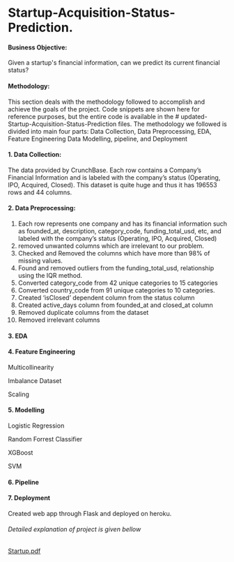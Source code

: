 # Startup-Acquisition-Status-Prediction.
#### Business Objective:
Given a startup's financial information, can we predict its current financial status?

#### Methodology:
This section deals with the methodology followed to accomplish and achieve the goals of the project. Code snippets are shown here for reference purposes, but the entire code is available in the # updated-Startup-Acquisition-Status-Prediction files. The methodology we followed is divided into main four parts: Data Collection, Data Preprocessing, EDA, Feature Engineering Data Modelling, pipeline, and Deployment 

#### 1. Data Collection:
The data provided by CrunchBase. Each row contains a Company’s Financial Information and is labeled with the company’s status (Operating, IPO, Acquired, Closed). This dataset is quite huge and thus it has 196553 rows and 44 columns.

#### 2. Data Preprocessing:
1. Each row represents one company and has its financial information such as founded_at, description, category_code, funding_total_usd, etc, and labeled with the company’s status (Operating, IPO, Acquired, Closed)
2. removed unwanted columns which are irrelevant to our problem.
3. Checked and Removed the columns which have more than 98% of missing values.
4. Found and removed outliers from the funding_total_usd, relationship using the IQR method.
5. Converted category_code from 42 unique categories to 15 categories
6. Converted country_code from 91 unique categories to 10 categories.
7. Created ‘isClosed’ dependent column from the status column
8. Created active_days column from founded_at and closed_at column
9. Removed duplicate columns from the dataset 
10. Removed irrelevant columns

#### 3. EDA

#### 4. Feature Engineering

Multicollinearity

Imbalance Dataset

Scaling

#### 5. Modelling

Logistic Regression

Random Forrest Classifier

XGBoost

SVM

#### 6. Pipeline
	
#### 7. Deployment

Created web app through Flask and deployed on heroku.

###### Detailed explanation of project is given bellow

[Startup.pdf](https://github.com/MelroyPer/Startup-Acquisition-Status-Prediction./files/9859717/Startup.pdf)
